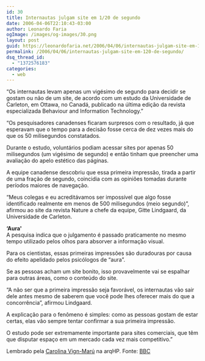 ```yaml
---
id: 30
title: Internautas julgam site em 1/20 de segundo
date: 2006-04-06T22:10:43-03:00
author: Leonardo Faria
ogImage: /images/og-images/30.png
layout: post
guid: https://leonardofaria.net/2006/04/06/internautas-julgam-site-em-120-de-segundo/
permalink: /2006/04/06/internautas-julgam-site-em-120-de-segundo/
dsq_thread_id:
  - "1372576183"
categories:
  - web
---
```

&#8220;Os internautas levam apenas um vigésimo de segundo para decidir se gostam ou não de um site, de acordo com um estudo da Universidade de Carleton, em Ottawa, no Canadá, publicado na última edição da revista especializada Behaviour and Information Technology.&#8221;  
<!--more-->

  
&#8220;Os pesquisadores canadenses ficaram surpresos com o resultado, já que esperavam que o tempo para a decisão fosse cerca de dez vezes mais do que os 50 milisegundos constatados. 

Durante o estudo, voluntários podiam acessar sites por apenas 50 milisegundos (um vigésimo de segundo) e então tinham que preencher uma avaliação do apelo estético das páginas.

A equipe canadense descobriu que essa primeira impressão, tirada a partir de uma fração de segundo, coincidia com as opiniões tomadas durante períodos maiores de navegação.

&#8220;Meus colegas e eu acreditávamos ser impossível que algo fosse identificado realmente em menos de 500 milisegundos (meio segundo)&#8221;, afirmou ao site da revista Nature a chefe da equipe, Gitte Lindgaard, da Universidade de Carleton.

**&#8216;Aura'**  
A pesquisa indica que o julgamento é passado praticamente no mesmo tempo utilizado pelos olhos para absorver a informação visual.

Para os cientistas, essas primeiras impressões são duradouras por causa do efeito apelidado pelos psicólogos de &#8220;aura&#8221;.

Se as pessoas acham um site bonito, isso provavelmente vai se espalhar para outras áreas, como o conteúdo do site.

&#8220;A não ser que a primeira impressão seja favorável, os internautas vão sair dele antes mesmo de saberem que você pode lhes oferecer mais do que a concorrência&#8221;, afirmou Lindgaard.

A explicação para o fenômeno é simples: como as pessoas gostam de estar certas, elas vão sempre tentar confirmar a sua primeira impressão.

O estudo pode ser extremamente importante para sites comerciais, que têm que disputar espaço em um mercado cada vez mais competitivo.&#8221;

Lembrado pela [Carolina Vign-Marú](http://www.vignamaru.com.br/) na arqHP. Fonte: [BBC](http://www.bbc.co.uk/portuguese/reporterbbc/story/2006/01/060116_internetprimeiraimpressaoebc.shtml)
